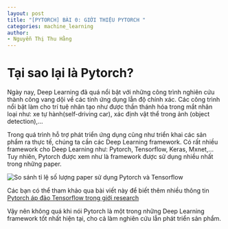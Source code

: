 ```yaml
---
layout: post
title: "[PYTORCH] BÀI 0: GIỚI THIỆU PYTORCH "
categories: machine_learning
author:
- Nguyễn Thị Thu Hằng
---
```


# **Tại sao lại là Pytorch?**
Ngày nay, Deep Learning đã quá nổi bật với những công trình nghiên cứu thành công vang dội về các tính ứng dụng lẫn độ chính xác. Các công trình nổi bật làm cho trí tuệ nhân tạo như được thần thánh hóa trong mắt nhân loại như: xe tự hành(self-driving car), xác định vật thể trong ảnh (object detection),...

Trong quá trình hỗ trợ phát triển ứng dụng cũng như triển khai các sản phẩm ra thực tế, chúng ta cần các Deep Learning framework. Có rất nhiều framework cho Deep Learning như: Pytorch, Tensorflow, Keras, Mxnet,... Tuy nhiên, Pytorch được xem như là framework được sử dụng nhiều nhất trong những paper.

![So sánh tỉ lệ số lượng paper sử dụng Pytorch và Tensorflow](https://thegradient.pub/content/images/2019/10/ratio_medium-1.png "So sánh tỉ lệ số lượng paper sử dụng Pytorch và Tensorflow")

Các bạn có thể tham khảo qua bài viết này để biết thêm nhiều thông tin
[Pytorch áp đảo Tensorflow trong giới research](https://thegradient.pub/state-of-ml-frameworks-2019-pytorch-dominates-research-tensorflow-dominates-industry/ )

Vậy nên không quá khi nói Pytorch là một trong những Deep Learning framework tốt nhất hiện tại, cho cả làm nghiên cứu lẫn phát triển sản phẩm.
